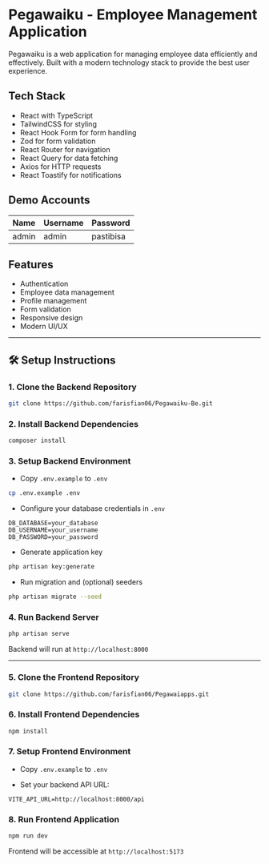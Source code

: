# Pegawaiku - Employee Management Application

Pegawaiku is a web application for managing employee data efficiently and effectively. Built with a modern technology stack to provide the best user experience.

## Tech Stack

- React with TypeScript
- TailwindCSS for styling
- React Hook Form for form handling
- Zod for form validation
- React Router for navigation
- React Query for data fetching
- Axios for HTTP requests
- React Toastify for notifications

## Demo Accounts

| Name  | Username | Password  |
| ----- | -------- | --------- |
| admin | admin    | pastibisa |

## Features

- Authentication
- Employee data management
- Profile management
- Form validation
- Responsive design
- Modern UI/UX

---

## 🛠️ Setup Instructions

### 1. Clone the Backend Repository

```bash
git clone https://github.com/farisfian06/Pegawaiku-Be.git
```

### 2. Install Backend Dependencies

```bash
composer install
```

### 3. Setup Backend Environment

- Copy `.env.example` to `.env`

```bash
cp .env.example .env
```

- Configure your database credentials in `.env`

```env
DB_DATABASE=your_database
DB_USERNAME=your_username
DB_PASSWORD=your_password
```

- Generate application key

```bash
php artisan key:generate
```

- Run migration and (optional) seeders

```bash
php artisan migrate --seed
```

### 4. Run Backend Server

```bash
php artisan serve
```

Backend will run at `http://localhost:8000`

---

### 5. Clone the Frontend Repository

```bash
git clone https://github.com/farisfian06/Pegawaiapps.git
```

### 6. Install Frontend Dependencies

```bash
npm install
```

### 7. Setup Frontend Environment

- Copy `.env.example` to `.env`

- Set your backend API URL:

```env
VITE_API_URL=http://localhost:8000/api
```

### 8. Run Frontend Application

```bash
npm run dev
```

Frontend will be accessible at `http://localhost:5173`

